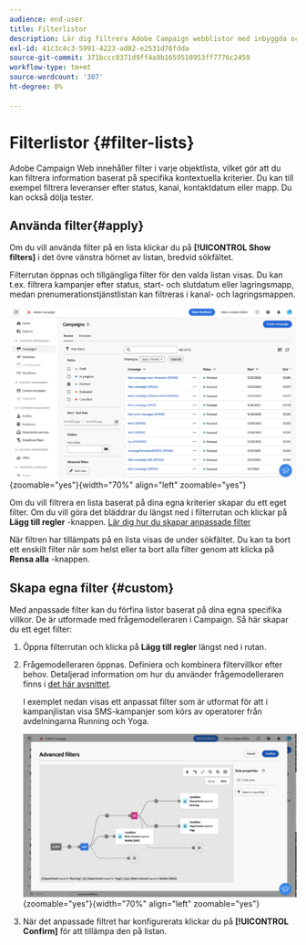 ```yaml
---
audience: end-user
title: Filterlistor
description: Lär dig filtrera Adobe Campaign webblistor med inbyggda och anpassade filter.
exl-id: 41c3c4c3-5991-4223-ad02-e2531d76fdda
source-git-commit: 371bccc8371d9ff4a9b1659510953ff7776c2459
workflow-type: tm+mt
source-wordcount: '307'
ht-degree: 0%

---
```


# Filterlistor {#filter-lists}

Adobe Campaign Web innehåller filter i varje objektlista, vilket gör att du kan filtrera information baserat på specifika kontextuella kriterier. Du kan till exempel filtrera leveranser efter status, kanal, kontaktdatum eller mapp. Du kan också dölja tester.

## Använda filter{#apply}

Om du vill använda filter på en lista klickar du på **[!UICONTROL Show filters]** i det övre vänstra hörnet av listan, bredvid sökfältet.

Filterrutan öppnas och tillgängliga filter för den valda listan visas. Du kan t.ex. filtrera kampanjer efter status, start- och slutdatum eller lagringsmapp, medan prenumerationstjänstlistan kan filtreras i kanal- och lagringsmappen.

![](assets/filters-pane.png){zoomable=&quot;yes&quot;}{width="70%" align="left" zoomable="yes"}

Om du vill filtrera en lista baserat på dina egna kriterier skapar du ett eget filter. Om du vill göra det bläddrar du längst ned i filterrutan och klickar på **Lägg till regler** -knappen. [Lär dig hur du skapar anpassade filter](#custom)

När filtren har tillämpats på en lista visas de under sökfältet. Du kan ta bort ett enskilt filter när som helst eller ta bort alla filter genom att klicka på **Rensa alla** -knappen.

## Skapa egna filter {#custom}

Med anpassade filter kan du förfina listor baserat på dina egna specifika villkor. De är utformade med frågemodelleraren i Campaign. Så här skapar du ett eget filter:

1. Öppna filterrutan och klicka på **Lägg till regler** längst ned i rutan.
1. Frågemodelleraren öppnas. Definiera och kombinera filtervillkor efter behov. Detaljerad information om hur du använder frågemodelleraren finns i [det här avsnittet](../query/query-modeler-overview.md).

   I exemplet nedan visas ett anpassat filter som är utformat för att i kampanjlistan visa SMS-kampanjer som körs av operatorer från avdelningarna Running och Yoga.

   ![](assets/filters-sample.png){zoomable=&quot;yes&quot;}{width="70%" align="left" zoomable="yes"}

1. När det anpassade filtret har konfigurerats klickar du på **[!UICONTROL Confirm]** för att tillämpa den på listan.
